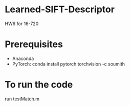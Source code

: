 # Learned-SIFT-Descriptor
HW6 for 16-720
# Prerequisites 
* Anaconda
* PyTorch: conda install pytorch torchvision -c soumith

# To run the code
run testMatch.m
